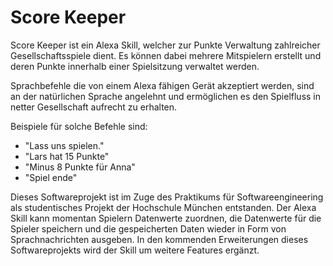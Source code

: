 # Score Keeper

Score Keeper ist ein Alexa Skill, welcher zur Punkte Verwaltung zahlreicher Gesellschaftsspiele dient. Es können dabei mehrere Mitspielern erstellt und deren Punkte innerhalb einer Spielsitzung verwaltet werden.

Sprachbefehle die von einem Alexa fähigen Gerät akzeptiert werden, sind an der natürlichen Sprache angelehnt und ermöglichen es den Spielfluss in netter Gesellschaft aufrecht zu erhalten.

Beispiele für solche Befehle sind:
- "Lass uns spielen."
- "Lars hat 15 Punkte"
- "Minus 8 Punkte für Anna"
- "Spiel ende"

Dieses Softwareprojekt ist im Zuge des Praktikums für Softwareengineering als studentisches Projekt der Hochschule München entstanden.
Der Alexa Skill kann momentan Spielern Datenwerte zuordnen, die Datenwerte für die Spieler speichern und die gespeicherten Daten wieder in Form von Sprachnachrichten ausgeben. In den kommenden Erweiterungen dieses Softwareprojekts wird der Skill um weitere Features ergänzt.

